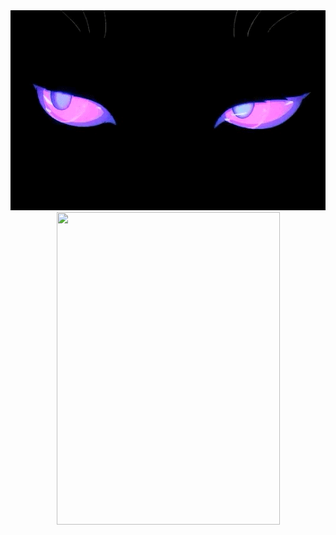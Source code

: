<div align="center">
   <img height="320" width="640" src="https://github.com/njituew/njituew/blob/main/hat.gif">
</div>

<div align="center">
   <img height="500" width="357" src="https://secure.static.tumblr.com/ef2e2596c4ea072a60453d23ceab337f/coctv14/Y6Ln55n03/tumblr_static_azgsowaz948okgow4c4o8go8c.gif">
</div>
